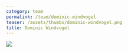 ```yaml
---
category: team
permalink: /team/dominic-windvogel
teaser: /assets/thumbs/dominic-windvogel.png
title: Dominic Windvogel
---
```


<img src="/assets/img/dominic-windvogel.jpg" />

